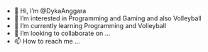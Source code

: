 - 👋 Hi, I’m @DykaAnggara
- 👀 I’m interested in Programming and Gaming and also Volleyball
- 🌱 I’m currently learning Programming and Volleyball
- 💞️ I’m looking to collaborate on ...
- 📫 How to reach me ...

<!---
DykaAnggara/DykaAnggara is a ✨ special ✨ repository because its `README.md` (this file) appears on your GitHub profile.
You can click the Preview link to take a look at your changes.
--->
